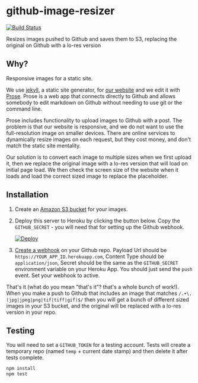 # github-image-resizer

[![Build Status](https://travis-ci.org/digidem/github-image-resizer.svg?branch=master)](https://travis-ci.org/digidem/github-image-resizer)

Resizes images pushed to Github and saves them to S3, replacing the original on Github with a lo-res version

## Why?

Responsive images for a static site.

We use [jekyll](http://jekyllrb.com/), a static site generator, for [our website](http://www.digital-democracy.org/) and we edit it with [Prose](http://prose.io/). Prose is a web app that connects directly to Github and allows somebody to edit markdown on Github without needing to use git or the command line.

Prose includes functionality to upload images to Github with a post. The problem is that our website is responsive, and we do not want to use the full-resolution image on smaller devices. There are online services to dynamically resize images on each request, but they cost money, and don't match the static site mentality.

Our solution is to convert each image to multiple sizes when we first upload it, then we replace the original image with a lo-res version that will load on initial page load. We then check the screen size of the website when it loads and load the correct sized image to replace the placeholder.

## Installation

1. Create an [Amazon S3 bucket](http://docs.aws.amazon.com/AmazonS3/latest/gsg/CreatingABucket.html) for your images.

2. Deploy this server to Heroku by clicking the button below. Copy the `GITHUB_SECRET` - you will need that for setting up the Github webhook.

    [![Deploy](https://www.herokucdn.com/deploy/button.png)](https://heroku.com/deploy)

3. [Create a webhook](https://developer.github.com/webhooks/creating/) on your Github repo. Payload Url should be `https://YOUR_APP_ID.herokuapp.com`, Content Type should be `application/json`, Secret should be the same as the `GITHUB_SECRET` environment variable on your Heroku App. You should just send the `push` event. Set your webhook to active.

That's it (what do you mean "that's it"? that's a whole bunch of work!). When you make a push to Github that includes an image that matches `/.+\.(jpg|jpeg|png|tif|tiff|gif)$/` then you will get a bunch of different sized images in your S3 bucket, and the original will be replaced with a lo-res version in your repo.

## Testing

You will need to set a `GITHUB_TOKEN` for a testing account. Tests will create a temporary repo (named `temp` + current date stamp) and then delete it after tests complete.

```sh
npm install
npm test
```
